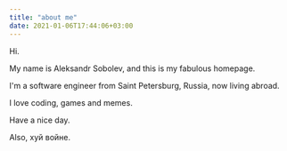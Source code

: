 ```yaml
---
title: "about me"
date: 2021-01-06T17:44:06+03:00
---
```

Hi.

My name is Aleksandr Sobolev, and this is my fabulous homepage.

I'm a software engineer from Saint Petersburg, Russia, now living abroad. 

I love coding, games and memes.

Have a nice day.

Also, хуй войне.